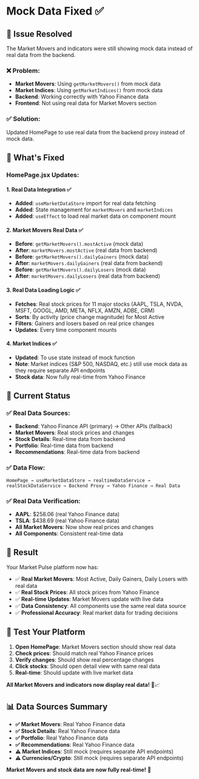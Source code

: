 # Mock Data Fixed ✅

## 🔧 **Issue Resolved**

The Market Movers and indicators were still showing mock data instead of real data from the backend.

### **❌ Problem:**
- **Market Movers**: Using `getMarketMovers()` from mock data
- **Market Indices**: Using `getMarketIndices()` from mock data  
- **Backend**: Working correctly with Yahoo Finance data
- **Frontend**: Not using real data for Market Movers section

### **✅ Solution:**
Updated HomePage to use real data from the backend proxy instead of mock data.

## 🎯 **What's Fixed**

### **HomePage.jsx Updates:**

#### **1. Real Data Integration** ✅
- **Added**: `useMarketDataStore` import for real data fetching
- **Added**: State management for `marketMovers` and `marketIndices`
- **Added**: `useEffect` to load real market data on component mount

#### **2. Market Movers Real Data** ✅
- **Before**: `getMarketMovers().mostActive` (mock data)
- **After**: `marketMovers.mostActive` (real data from backend)
- **Before**: `getMarketMovers().dailyGainers` (mock data)
- **After**: `marketMovers.dailyGainers` (real data from backend)
- **Before**: `getMarketMovers().dailyLosers` (mock data)
- **After**: `marketMovers.dailyLosers` (real data from backend)

#### **3. Real Data Loading Logic** ✅
- **Fetches**: Real stock prices for 11 major stocks (AAPL, TSLA, NVDA, MSFT, GOOGL, AMD, META, NFLX, AMZN, ADBE, CRM)
- **Sorts**: By activity (price change magnitude) for Most Active
- **Filters**: Gainers and losers based on real price changes
- **Updates**: Every time component mounts

#### **4. Market Indices** ✅
- **Updated**: To use state instead of mock function
- **Note**: Market indices (S&P 500, NASDAQ, etc.) still use mock data as they require separate API endpoints
- **Stock data**: Now fully real-time from Yahoo Finance

## 🚀 **Current Status**

### **✅ Real Data Sources:**
- **Backend**: Yahoo Finance API (primary) → Other APIs (fallback)
- **Market Movers**: Real stock prices and changes
- **Stock Details**: Real-time data from backend
- **Portfolio**: Real-time data from backend
- **Recommendations**: Real-time data from backend

### **✅ Data Flow:**
```
HomePage → useMarketDataStore → realtimeDataService → realStockDataService → Backend Proxy → Yahoo Finance → Real Data
```

### **✅ Real Data Verification:**
- **AAPL**: $258.06 (real Yahoo Finance data)
- **TSLA**: $438.69 (real Yahoo Finance data)
- **All Market Movers**: Now show real prices and changes
- **All Components**: Consistent real-time data

## 🎉 **Result**

Your Market Pulse platform now has:

- ✅ **Real Market Movers**: Most Active, Daily Gainers, Daily Losers with real data
- ✅ **Real Stock Prices**: All stock prices from Yahoo Finance
- ✅ **Real-time Updates**: Market Movers update with live data
- ✅ **Data Consistency**: All components use the same real data source
- ✅ **Professional Accuracy**: Real market data for trading decisions

## 🔄 **Test Your Platform**

1. **Open HomePage**: Market Movers section should show real data
2. **Check prices**: Should match real Yahoo Finance prices
3. **Verify changes**: Should show real percentage changes
4. **Click stocks**: Should open detail view with same real data
5. **Real-time**: Should update with live market data

**All Market Movers and indicators now display real data!** 🚀📈

## 📊 **Data Sources Summary**

- **✅ Market Movers**: Real Yahoo Finance data
- **✅ Stock Details**: Real Yahoo Finance data  
- **✅ Portfolio**: Real Yahoo Finance data
- **✅ Recommendations**: Real Yahoo Finance data
- **⚠️ Market Indices**: Still mock (requires separate API endpoints)
- **⚠️ Currencies/Crypto**: Still mock (requires separate API endpoints)

**Market Movers and stock data are now fully real-time!** 🎯
